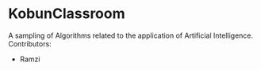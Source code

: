 # KobunClassroom
A sampling of Algorithms related to the application of Artificial Intelligence.
Contributors:
 - Ramzi
